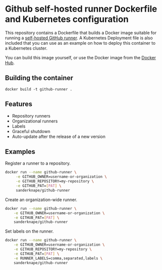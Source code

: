 # Github self-hosted runner Dockerfile and Kubernetes configuration

This repository contains a Dockerfile that builds a Docker image suitable for running a [self-hosted GitHub runner](https://sanderknape.com/2020/03/self-hosted-github-actions-runner-kubernetes/). A Kubernetes Deployment file is also included that you can use as an example on how to deploy this container to a Kubernetes cluster.

You can build this image yourself, or use the Docker image from the [Docker Hub](https://hub.docker.com/repository/docker/sanderknape/github-runner/general).

## Building the container

`docker build -t github-runner .`

## Features

* Repository runners
* Organizational runners
* Labels
* Graceful shutdown
* Auto-update after the release of a new version

## Examples

Register a runner to a repository.

```sh
docker run --name github-runner \
     -e GITHUB_OWNER=username-or-organization \
     -e GITHUB_REPOSITORY=my-repository \
     -e GITHUB_PAT=[PAT] \
     sanderknape/github-runner
```

Create an organization-wide runner.

```sh
docker run --name github-runner \
    -e GITHUB_OWNER=username-or-organization \
    -e GITHUB_PAT=[PAT] \
    sanderknape/github-runner
```

Set labels on the runner.

```sh
docker run --name github-runner \
    -e GITHUB_OWNER=username-or-organization \
    -e GITHUB_REPOSITORY=my-repository \
    -e GITHUB_PAT=[PAT] \
    -e RUNNER_LABELS=comma,separated,labels \
    sanderknape/github-runner
```



